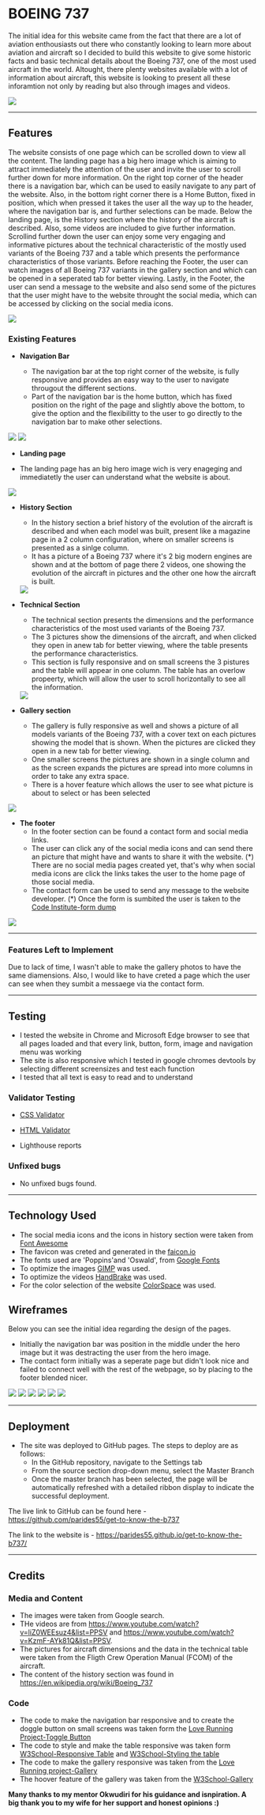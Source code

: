 # BOEING 737

The initial idea for this website came from the fact that there are a lot of aviation enthousiasts out there who constantly looking to learn more about aviation and aircraft so I decided to build this website to give some historic facts and basic technical details about the Boeing 737, one of the most used aircraft in the world. Altought, there plenty websites available with a lot of information about aircraft, this website is looking to present all these inforamtion not only by reading but also through images and videos.  

<img src="assets/readme-docs/new-mockup-optimized.jpg">

<hr>

## Features 

The website consists of one page which can be scrolled down to view all the content. The landing page has a big hero image which is aiming to attract immediately the attention of the user and invite the user to scroll further down for more information. On the right top corner of the header there is a navigation bar, which can be used to easily navigate to any part of the website. Also, in the bottom right corner there is a Home Button, fixed in position, which when pressed it takes the user all the way up to the header, where the navigation bar is, and further selections can be made. Below the landing page, is the History section where the history of the aircraft is described. Also, some videos are included to give further information. Scrollind further down the user can enjoy some very engaging and informative pictures about the technical characteristic of the mostly used variants of the Boeing 737 and a table which presents the performance characteristics of those variants. Before reaching the Footer, the user can watch images of all Boeing 737 variants in the gallery section and which can be opened in a seperated tab for better viewing. Lastly, in the Footer, the user can send a message to the website and also send some of the pictures that the user might have to the website throught the social media, which can be accessed by clicking on the social media icons.

<img src="assets/readme-docs/website-screenshot/landing-page-optimized.jpg"> 

### Existing Features

- __Navigation Bar__

  - The navigation bar at the top right corner of the website, is fully responsive and provides an easy way to the user to navigate througout the different sections.
  - Part of the navigation bar is the home button, which has fixed position on the right of the page and slightly above the bottom, to give the option and the flexibilitty to the user to go directly to the navigation bar to make other selections. 


<img src="assets/readme-docs/website-screenshot/nav-bar-optimized.jpg">

<img src="assets/readme-docs/website-screenshot/home-button-optimized.jpg">

- __Landing page__ 

- The landing page has an big hero image wich is very enageging and immediatetly the user can understand what the website is about.

<img src="assets/readme-docs/website-screenshot/landing-page-optimized.jpg">

- __History Section__
  - In the history section a brief history of the evolution of the aircraft is described and when each model was built, present like a magazine page in a 2 column configuration, where on smaller screens is presented as a sinlge column.
  - It has a picture of a Boeing 737 where it's 2 big modern engines are shown and at the bottom of page there 2 videos, one showing the evolution of the aircraft in pictures and the other one how the aircraft is built.

  <img src="assets/readme-docs/website-screenshot/history-optimized.jpg">

- __Technical Section__
  - The technical section presents the dimensions and the performance characteristics of the most used variants of the Boeing 737.
  - The 3 pictures show the dimensions of the aircraft, and when clicked they open in anew tab for better viewing, where the table presents the performance characteristics.
  - This section is fully responsive and on small screens the 3 pistures and the table will appear in one column. The table has an overlow propeerty, which will allow the user to scroll horizontally to see all the information.

  <img src="assets/readme-docs/website-screenshot/technical-optimized.jpg">

- __Gallery section__
  - The gallery is fully responsive as well and shows a picture of all models variants of the Boeing 737, with a cover text on each pictures showing the model that is shown. When the pictures are clicked they open in a new tab for better viewing.
  - One smaller screens the pictures are shown in a single column and as the screen expands the pictures are spread into more columns in order to take any extra space.
  - There is a hover feature which allows the user to see what picture is about to select or has been selected

<img src="assets/readme-docs/website-screenshot/gallery-optimized.jpg">

- __The footer__
  - In the footer section can be found a contact form and social media links.
  - The user can click any of the social media icons and can send there an picture that might have and wants to share it with the website. (*) There are no social media pages created yet, that's why when social media icons are click the links takes the user to the home page of those social media. 
  - The contact form can be used to send any message to the website developer. (*) Once the form is sumbited the user is taken to the [Code Institute-form dump](http://formdump.codeinstitute.net)

<img src="assets/readme-docs/website-screenshot/footer-optimized.jpg">

<hr>

### Features Left to Implement

Due to lack of time, I wasn't able to make the gallery photos to have the same diamensions. Also, I would like to have creted a page which the user can see when they sumbit a messaege via the contact form.
   
<hr>

## Testing
  - I tested the website in Chrome and Microsoft Edge browser to see that all pages loaded and that every link, button, form, image and navigation menu was working
  - The site is also responsive which I tested in google chromes devtools by selecting different screensizes and test each function
  - I tested that all text is easy to read and to understand

### Validator Testing

- [CSS Validator](https://jigsaw.w3.org/css-validator/validator)

- [HTML Validator](https://validator.w3.org/nu/#l45c76)

- Lighthouse reports 



### Unfixed bugs
 - No unfixed bugs found.

<hr>

## Technology Used
  - The social media icons and the icons in history section were taken from [Font Awesome](https://fontawesome.com/account) 
  - The favicon was creted and generated in the [faicon.io](https://favicon.io/favicon-generator/)
  - The fonts used are 'Poppins'and 'Oswald', from [Google Fonts](https://fonts.google.com/)
  - To optimize the images [GIMP](https://www.gimp.org/) was used.
  - To optimize the videos [HandBrake](https://handbrake.fr/) was used.
  - For the color selection of the website [ColorSpace](https://mycolor.space/) was used.

## Wireframes

   Below you can see the initial idea regarding the design of the pages.
   - Initially the navigation bar was position in the middle under the hero image but it was destracting the user from the hero image.
   - The contact form initially was a seperate page but didn't look nice and failed to connect well with the rest of the webpage, so by placing to the footer blended nicer.

<img src="assets/readme-docs/wireframes/wireframe-home page.png">
<img src="assets/readme-docs/wireframes/wireframe-History.png">
<img src="assets/readme-docs/wireframes/wireframe-Technical-details.png">
<img src="assets/readme-docs/wireframes/wireframe-gallery.png">
<img src="assets/readme-docs/wireframes/wireframe-contact.png">
<img src="assets/readme-docs/wireframes/wireframe-footer.png">

<hr>

## Deployment 
- The site was deployed to GitHub pages. The steps to deploy are as follows: 
  - In the GitHub repository, navigate to the Settings tab 
  - From the source section drop-down menu, select the Master Branch
  - Once the master branch has been selected, the page will be automatically refreshed with a detailed ribbon display to indicate the successful deployment. 

The live link to GitHub can be found here - https://github.com/parides55/get-to-know-the-b737

The link to the website is - https://parides55.github.io/get-to-know-the-b737/

<hr>

## Credits
 
 ### Media and Content
 - The images were taken from Google search.
 - THe videos are from https://www.youtube.com/watch?v=liZ0WEEsuz4&list=PPSV and https://www.youtube.com/watch?v=KzmF-AYk81Q&list=PPSV. 
 - The pictures for aircraft dimensions and the data in the technical table were taken from the Fligth Crew Operation Manual (FCOM) of the aircraft.
- The content of the history section was found in https://en.wikipedia.org/wiki/Boeing_737

### Code
- The code to make the navigation bar responsive and to create the doggle button on small screens was taken form the [Love Running Project-Toggle Button](https://learn.codeinstitute.net/courses/course-v1:CodeInstitute+LRFX101+2023_Q2/courseware/e805068059af42af87681032aa64053f/7525117e5cd144daa2a7b0c57843bbee/?child=first)
- The code to style and make the table responsive was taken form [W3School-Responsive Table](https://www.w3schools.com/css/tryit.asp?filename=trycss_table_responsive) and [W3School-Styling the table](https://www.w3schools.com/css/css_table_style.asp)
- The code to make the gallery responsive was taken from the [Love Running project-Gallery](https://learn.codeinstitute.net/courses/course-v1:CodeInstitute+LRFX101+2023_Q2/courseware/e805068059af42af87681032aa64053f/391954f5ae8547e180a539c0d51e063c/)
- The hoover feature of the gallery was taken from the [W3School-Gallery](https://www.w3schools.com/css/tryit.asp?filename=trycss_image_gallery)

<strong> Many thanks to my mentor Okwudiri for his guidance and isnpiration. A big thank you to my wife for her support and honest opinions :) 
 